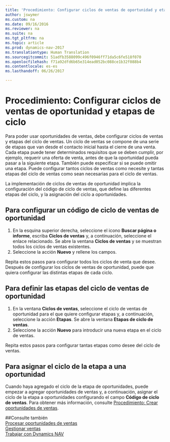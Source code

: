 ```yaml
---
title: 'Procedimiento: Configurar ciclos de ventas de oportunidad y etapas de ciclo'
author: jswymer
ms.custom: na
ms.date: 09/16/2016
ms.reviewer: na
ms.suite: na
ms.tgt_pltfrm: na
ms.topic: article
ms.prod: dynamics-nav-2017
ms.translationtype: Human Translation
ms.sourcegitcommit: 51adfb3588099c496f0946ff71da5c6fe518f070
ms.openlocfilehash: f71a92dfd6b65e314ead052bc088ce1b32f088b4
ms.contentlocale: es-es
ms.lasthandoff: 06/26/2017

---
```

# <a name="how-to-set-up-opportunity-sales-cycles-and-cycle-stages"></a>Procedimiento: Configurar ciclos de ventas de oportunidad y etapas de ciclo
Para poder usar oportunidades de ventas, debe configurar ciclos de ventas y etapas del ciclo de ventas. Un ciclo de ventas se compone de una serie de etapas que van desde el contacto inicial hasta el cierre de una venta. Cada etapa puede tener determinados requisitos que se deben cumplir, por ejemplo, requerir una oferta de venta, antes de que la oportunidad pueda pasar a la siguiente etapa. También puede especificar si se puede omitir una etapa. Puede configurar tantos ciclos de ventas como necesite y tantas etapas del ciclo de ventas como sean necesarias para el ciclo de ventas.

La implementación de ciclos de ventas de oportunidad implica la configuración del código de ciclo de ventas, que define las diferentes etapas del ciclo, y la asignación del ciclo a oportunidades.

## <a name="to-set-up-an-opportunity-sales-cycle-code"></a>Para configurar un código de ciclo de ventas de oportunidad
1. En la esquina superior derecha, seleccione el icono **Buscar página o informe**, escriba **Ciclos de ventas** y, a continuación, seleccione el enlace relacionado. Se abre la ventana **Ciclos de ventas** y se muestran todos los ciclos de ventas existentes.
2. Seleccione la acción **Nuevo** y rellene los campos.

Repita estos pasos para configurar todos los ciclos de venta que desee. Después de configurar los ciclos de ventas de oportunidad, puede que quiera configurar las distintas etapas de cada ciclo.

## <a name="to-define-opportunity-sales-cycle-stages"></a>Para definir las etapas del ciclo de ventas de oportunidad
1. En la ventana **Ciclos de ventas**, seleccione el ciclo de ventas de oportunidad para el que quiere configurar etapas y, a continuación, seleccione la acción **Etapas**. Se abre la ventana **Etapas de ciclo de ventas**.
2. Seleccione la acción **Nuevo** para introducir una nueva etapa en el ciclo de ventas.

Repita estos pasos para configurar tantas etapas como desee del ciclo de ventas.

## <a name="to-assign-stage-cycle-to-an-opportunity"></a>Para asignar el ciclo de la etapa a una oportunidad
Cuando haya agregado el ciclo de la etapa de oportunidades, puede empezar a agregar oportunidades de ventas y, a continuación, asignar el ciclo de la etapa a oportunidades configurando el campo **Código de ciclo de ventas**. Para obtener más información, consulte [Procedimiento: Crear oportunidades de ventas](marketing-how-create-opportunities.md).

##<a name="see-also"></a>Consulte también  
[Procesar oportunidades de ventas](marketing-processing-sales-opportunities.md)  
[Gestionar ventas](sales-manage-sales.md)  
[Trabajar con Dynamics NAV](ui-work-product.md)

